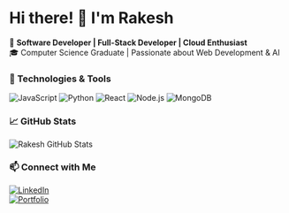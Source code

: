 # Hi there! 👋 I'm Rakesh

🚀 **Software Developer | Full-Stack Developer | Cloud Enthusiast**  
🎓 Computer Science Graduate | Passionate about Web Development & AI  

### 🔧 Technologies & Tools
![JavaScript](https://img.shields.io/badge/-JavaScript-F7DF1E?style=flat&logo=javascript)
![Python](https://img.shields.io/badge/-Python-3776AB?style=flat&logo=python)
![React](https://img.shields.io/badge/-React-61DAFB?style=flat&logo=react)
![Node.js](https://img.shields.io/badge/-Node.js-339933?style=flat&logo=node.js)
![MongoDB](https://img.shields.io/badge/-MongoDB-47A248?style=flat&logo=mongodb)


### 📈 GitHub Stats
![Rakesh GitHub Stats](https://github-readme-stats.vercel.app/api?username=yourusername&show_icons=true&theme=dark)

### 📫 Connect with Me
[![LinkedIn](https://img.shields.io/badge/-LinkedIn-0077B5?style=flat&logo=linkedin)](https://linkedin.com/in/yourprofile)  
[![Portfolio](https://img.shields.io/badge/-Portfolio-FF5722?style=flat)](https://yourportfolio.com)
